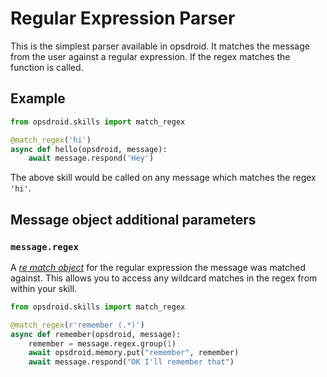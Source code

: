 # Regular Expression Parser

This is the simplest parser available in opsdroid. It matches the message from the user against a regular expression. If the regex matches the function is called.

## Example

```python
from opsdroid.skills import match_regex

@match_regex('hi')
async def hello(opsdroid, message):
    await message.respond('Hey')
```

The above skill would be called on any message which matches the regex `'hi'`.

## Message object additional parameters

### `message.regex`

A _[re match object](https://docs.python.org/3/library/re.html#re.MatchObject)_ for the regular expression the message was matched against. This allows you to access any wildcard matches in the regex from within your skill.

```python
from opsdroid.skills import match_regex

@match_regex(r'remember (.*)')
async def remember(opsdroid, message):
    remember = message.regex.group(1)
    await opsdroid.memory.put("remember", remember)
    await message.respond("OK I'll remember that")
```

